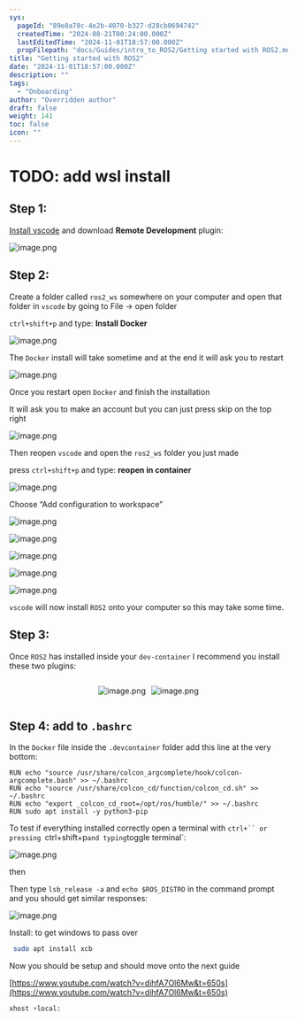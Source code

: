 ```yaml
---
sys:
  pageId: "89e0a78c-4e2b-4070-b327-d28cb0694742"
  createdTime: "2024-08-21T00:24:00.000Z"
  lastEditedTime: "2024-11-01T18:57:00.000Z"
  propFilepath: "docs/Guides/intro_to_ROS2/Getting started with ROS2.md"
title: "Getting started with ROS2"
date: "2024-11-01T18:57:00.000Z"
description: ""
tags:
  - "Onboarding"
author: "Overridden author"
draft: false
weight: 141
toc: false
icon: ""
---
```


# TODO: add wsl install

## Step 1:

[Install vscode](https://code.visualstudio.com/download) and download **Remote Development** plugin:

![image.png](https://prod-files-secure.s3.us-west-2.amazonaws.com/d518164a-d88e-44d1-a4ee-3adb3bd8bce0/efb52993-1881-4a40-b95e-6f020334f022/image.png?X-Amz-Algorithm=AWS4-HMAC-SHA256&X-Amz-Content-Sha256=UNSIGNED-PAYLOAD&X-Amz-Credential=ASIAZI2LB466RKHXK2H6%2F20250221%2Fus-west-2%2Fs3%2Faws4_request&X-Amz-Date=20250221T190207Z&X-Amz-Expires=3600&X-Amz-Security-Token=IQoJb3JpZ2luX2VjELL%2F%2F%2F%2F%2F%2F%2F%2F%2F%2FwEaCXVzLXdlc3QtMiJIMEYCIQCymzhoi41%2F6HGwwHLCpAVyWxf2pWlMFAbQvjfVJw8O6wIhAJ5S7qMZFAImSn%2FP8AmuzoHvQXCrDIKqRtR1niibsslBKogECNv%2F%2F%2F%2F%2F%2F%2F%2F%2F%2FwEQABoMNjM3NDIzMTgzODA1IgzxkUhzWlchK7Z1OkMq3AP2NCBoQdAHF4%2Fx0Lio9gYvymTr7sfh62D841M1oNZnUi4ZWcSqjF5zGZJj1%2FpwzxXjBVPg6hAwqcA8sYS3JIVzFpZG4tw1QVO5%2Bxji7MtdZJSvH7EKvL48WlxyTQslknVhYnBR7oCGIMGGuwlRVtvpZiKXMwLK8%2FbUtpnNVDTEtXAGXgQQV%2B%2BF%2FjfnLRN%2FBxfQWFpE53seUNv1a3s2cxyIU5dZKuA8diOk3YsySB%2BREfHh%2BsXERCKaJzaRHDRMRjjEn5yubjP1L%2FyZDWUaXI6iE1YNLw%2BHXf8s4o7A6J0yPFR1Vx1leRa0Bt0kzoMsUwE61CdDBDjbZXoD5hNX3V%2BF7loMTUGExl9PQovSNogEVVrSXjP1rYCcis%2FX8BmDR0m18HyfBfyvJJSdXOSMZkATlzP46NU7Ea%2BV60HPBzfB391GzwjVo1K6axE7vLOE1v1PeWovmVj%2BrO8N7DEc6bGdULqkVkaU%2F6KR03h0Y0bgJjOzQP408SCYrz6r4MFJB3QbbcccL4MwdDmJ%2FS6ggebee0AI1lGZF5P03sebG28eWQpAAXW%2Ba%2BJB%2B34Y1b%2BXOZQSVPxlUnE521JOAQEMmuyj8C6njaygh6S1RmMYsHRo3T1gDPvJ6LHO%2F9isgzCUgeO9BjqkAct%2Bksla%2FojVx5pPHyvyQX9uBHJmxYp2k8MILnIEVk5JoMpUKsVAthQQD8iGlEjtLysHYBpuGJn0d2m6mKMFLZfmh3wIbjgZXxNZ7pc5FXWQOBIXCbJV8GtGr1WZoS6FNN5xB24XmHZD%2B47ETbIloClTtNZ%2F%2BXBTJ1dvfm%2Bl3zjFsWYug%2FZ4WGDu8kSl3ovRRwn73udu66OeDWWcupSSb5oe6irQ&X-Amz-Signature=d6c484c2e63eaf1f297f5b5de342f7c7567e2e5cc6b6ad67b3c0b60ade26c166&X-Amz-SignedHeaders=host&x-id=GetObject)

## Step 2:

Create a folder called `ros2_ws` somewhere on your computer and open that folder in `vscode` by going to File → open folder 

`ctrl+shift+p` and type: **Install Docker**

![image.png](https://prod-files-secure.s3.us-west-2.amazonaws.com/d518164a-d88e-44d1-a4ee-3adb3bd8bce0/2269dc0e-1cd5-47ff-bceb-c04ad9b2eab0/image.png?X-Amz-Algorithm=AWS4-HMAC-SHA256&X-Amz-Content-Sha256=UNSIGNED-PAYLOAD&X-Amz-Credential=ASIAZI2LB466RKHXK2H6%2F20250221%2Fus-west-2%2Fs3%2Faws4_request&X-Amz-Date=20250221T190207Z&X-Amz-Expires=3600&X-Amz-Security-Token=IQoJb3JpZ2luX2VjELL%2F%2F%2F%2F%2F%2F%2F%2F%2F%2FwEaCXVzLXdlc3QtMiJIMEYCIQCymzhoi41%2F6HGwwHLCpAVyWxf2pWlMFAbQvjfVJw8O6wIhAJ5S7qMZFAImSn%2FP8AmuzoHvQXCrDIKqRtR1niibsslBKogECNv%2F%2F%2F%2F%2F%2F%2F%2F%2F%2FwEQABoMNjM3NDIzMTgzODA1IgzxkUhzWlchK7Z1OkMq3AP2NCBoQdAHF4%2Fx0Lio9gYvymTr7sfh62D841M1oNZnUi4ZWcSqjF5zGZJj1%2FpwzxXjBVPg6hAwqcA8sYS3JIVzFpZG4tw1QVO5%2Bxji7MtdZJSvH7EKvL48WlxyTQslknVhYnBR7oCGIMGGuwlRVtvpZiKXMwLK8%2FbUtpnNVDTEtXAGXgQQV%2B%2BF%2FjfnLRN%2FBxfQWFpE53seUNv1a3s2cxyIU5dZKuA8diOk3YsySB%2BREfHh%2BsXERCKaJzaRHDRMRjjEn5yubjP1L%2FyZDWUaXI6iE1YNLw%2BHXf8s4o7A6J0yPFR1Vx1leRa0Bt0kzoMsUwE61CdDBDjbZXoD5hNX3V%2BF7loMTUGExl9PQovSNogEVVrSXjP1rYCcis%2FX8BmDR0m18HyfBfyvJJSdXOSMZkATlzP46NU7Ea%2BV60HPBzfB391GzwjVo1K6axE7vLOE1v1PeWovmVj%2BrO8N7DEc6bGdULqkVkaU%2F6KR03h0Y0bgJjOzQP408SCYrz6r4MFJB3QbbcccL4MwdDmJ%2FS6ggebee0AI1lGZF5P03sebG28eWQpAAXW%2Ba%2BJB%2B34Y1b%2BXOZQSVPxlUnE521JOAQEMmuyj8C6njaygh6S1RmMYsHRo3T1gDPvJ6LHO%2F9isgzCUgeO9BjqkAct%2Bksla%2FojVx5pPHyvyQX9uBHJmxYp2k8MILnIEVk5JoMpUKsVAthQQD8iGlEjtLysHYBpuGJn0d2m6mKMFLZfmh3wIbjgZXxNZ7pc5FXWQOBIXCbJV8GtGr1WZoS6FNN5xB24XmHZD%2B47ETbIloClTtNZ%2F%2BXBTJ1dvfm%2Bl3zjFsWYug%2FZ4WGDu8kSl3ovRRwn73udu66OeDWWcupSSb5oe6irQ&X-Amz-Signature=098ba1f25ae9686fb53138b6e7d4c2b7061985aca0dcae7a83cd70a81f1adb1a&X-Amz-SignedHeaders=host&x-id=GetObject)

The `Docker` install will take sometime and at the end it will ask you to restart

![image.png](https://prod-files-secure.s3.us-west-2.amazonaws.com/d518164a-d88e-44d1-a4ee-3adb3bd8bce0/ed233f78-be33-4b1f-b89c-9c346c0e961e/image.png?X-Amz-Algorithm=AWS4-HMAC-SHA256&X-Amz-Content-Sha256=UNSIGNED-PAYLOAD&X-Amz-Credential=ASIAZI2LB466RKHXK2H6%2F20250221%2Fus-west-2%2Fs3%2Faws4_request&X-Amz-Date=20250221T190207Z&X-Amz-Expires=3600&X-Amz-Security-Token=IQoJb3JpZ2luX2VjELL%2F%2F%2F%2F%2F%2F%2F%2F%2F%2FwEaCXVzLXdlc3QtMiJIMEYCIQCymzhoi41%2F6HGwwHLCpAVyWxf2pWlMFAbQvjfVJw8O6wIhAJ5S7qMZFAImSn%2FP8AmuzoHvQXCrDIKqRtR1niibsslBKogECNv%2F%2F%2F%2F%2F%2F%2F%2F%2F%2FwEQABoMNjM3NDIzMTgzODA1IgzxkUhzWlchK7Z1OkMq3AP2NCBoQdAHF4%2Fx0Lio9gYvymTr7sfh62D841M1oNZnUi4ZWcSqjF5zGZJj1%2FpwzxXjBVPg6hAwqcA8sYS3JIVzFpZG4tw1QVO5%2Bxji7MtdZJSvH7EKvL48WlxyTQslknVhYnBR7oCGIMGGuwlRVtvpZiKXMwLK8%2FbUtpnNVDTEtXAGXgQQV%2B%2BF%2FjfnLRN%2FBxfQWFpE53seUNv1a3s2cxyIU5dZKuA8diOk3YsySB%2BREfHh%2BsXERCKaJzaRHDRMRjjEn5yubjP1L%2FyZDWUaXI6iE1YNLw%2BHXf8s4o7A6J0yPFR1Vx1leRa0Bt0kzoMsUwE61CdDBDjbZXoD5hNX3V%2BF7loMTUGExl9PQovSNogEVVrSXjP1rYCcis%2FX8BmDR0m18HyfBfyvJJSdXOSMZkATlzP46NU7Ea%2BV60HPBzfB391GzwjVo1K6axE7vLOE1v1PeWovmVj%2BrO8N7DEc6bGdULqkVkaU%2F6KR03h0Y0bgJjOzQP408SCYrz6r4MFJB3QbbcccL4MwdDmJ%2FS6ggebee0AI1lGZF5P03sebG28eWQpAAXW%2Ba%2BJB%2B34Y1b%2BXOZQSVPxlUnE521JOAQEMmuyj8C6njaygh6S1RmMYsHRo3T1gDPvJ6LHO%2F9isgzCUgeO9BjqkAct%2Bksla%2FojVx5pPHyvyQX9uBHJmxYp2k8MILnIEVk5JoMpUKsVAthQQD8iGlEjtLysHYBpuGJn0d2m6mKMFLZfmh3wIbjgZXxNZ7pc5FXWQOBIXCbJV8GtGr1WZoS6FNN5xB24XmHZD%2B47ETbIloClTtNZ%2F%2BXBTJ1dvfm%2Bl3zjFsWYug%2FZ4WGDu8kSl3ovRRwn73udu66OeDWWcupSSb5oe6irQ&X-Amz-Signature=fe541cf7fa8c807f40a4ff5476168e04208d0415eb3015c5ff094c5bd6cac356&X-Amz-SignedHeaders=host&x-id=GetObject)

Once you restart open `Docker` and finish the installation

It will ask you to make an account but you can just press skip on the top right

![image.png](https://prod-files-secure.s3.us-west-2.amazonaws.com/d518164a-d88e-44d1-a4ee-3adb3bd8bce0/21010ad9-1659-4fd9-9f59-9932a09b2a3d/image.png?X-Amz-Algorithm=AWS4-HMAC-SHA256&X-Amz-Content-Sha256=UNSIGNED-PAYLOAD&X-Amz-Credential=ASIAZI2LB466RKHXK2H6%2F20250221%2Fus-west-2%2Fs3%2Faws4_request&X-Amz-Date=20250221T190207Z&X-Amz-Expires=3600&X-Amz-Security-Token=IQoJb3JpZ2luX2VjELL%2F%2F%2F%2F%2F%2F%2F%2F%2F%2FwEaCXVzLXdlc3QtMiJIMEYCIQCymzhoi41%2F6HGwwHLCpAVyWxf2pWlMFAbQvjfVJw8O6wIhAJ5S7qMZFAImSn%2FP8AmuzoHvQXCrDIKqRtR1niibsslBKogECNv%2F%2F%2F%2F%2F%2F%2F%2F%2F%2FwEQABoMNjM3NDIzMTgzODA1IgzxkUhzWlchK7Z1OkMq3AP2NCBoQdAHF4%2Fx0Lio9gYvymTr7sfh62D841M1oNZnUi4ZWcSqjF5zGZJj1%2FpwzxXjBVPg6hAwqcA8sYS3JIVzFpZG4tw1QVO5%2Bxji7MtdZJSvH7EKvL48WlxyTQslknVhYnBR7oCGIMGGuwlRVtvpZiKXMwLK8%2FbUtpnNVDTEtXAGXgQQV%2B%2BF%2FjfnLRN%2FBxfQWFpE53seUNv1a3s2cxyIU5dZKuA8diOk3YsySB%2BREfHh%2BsXERCKaJzaRHDRMRjjEn5yubjP1L%2FyZDWUaXI6iE1YNLw%2BHXf8s4o7A6J0yPFR1Vx1leRa0Bt0kzoMsUwE61CdDBDjbZXoD5hNX3V%2BF7loMTUGExl9PQovSNogEVVrSXjP1rYCcis%2FX8BmDR0m18HyfBfyvJJSdXOSMZkATlzP46NU7Ea%2BV60HPBzfB391GzwjVo1K6axE7vLOE1v1PeWovmVj%2BrO8N7DEc6bGdULqkVkaU%2F6KR03h0Y0bgJjOzQP408SCYrz6r4MFJB3QbbcccL4MwdDmJ%2FS6ggebee0AI1lGZF5P03sebG28eWQpAAXW%2Ba%2BJB%2B34Y1b%2BXOZQSVPxlUnE521JOAQEMmuyj8C6njaygh6S1RmMYsHRo3T1gDPvJ6LHO%2F9isgzCUgeO9BjqkAct%2Bksla%2FojVx5pPHyvyQX9uBHJmxYp2k8MILnIEVk5JoMpUKsVAthQQD8iGlEjtLysHYBpuGJn0d2m6mKMFLZfmh3wIbjgZXxNZ7pc5FXWQOBIXCbJV8GtGr1WZoS6FNN5xB24XmHZD%2B47ETbIloClTtNZ%2F%2BXBTJ1dvfm%2Bl3zjFsWYug%2FZ4WGDu8kSl3ovRRwn73udu66OeDWWcupSSb5oe6irQ&X-Amz-Signature=d24ae6d11fb4210b173f9d13ad5dc63484ff125ce0661b0ed053266f540e73e9&X-Amz-SignedHeaders=host&x-id=GetObject)

Then reopen `vscode` and open the `ros2_ws` folder you just made

press `ctrl+shift+p` and type: **reopen in container**

![image.png](https://prod-files-secure.s3.us-west-2.amazonaws.com/d518164a-d88e-44d1-a4ee-3adb3bd8bce0/4e93b8c2-41ad-488c-8095-c74205196118/image.png?X-Amz-Algorithm=AWS4-HMAC-SHA256&X-Amz-Content-Sha256=UNSIGNED-PAYLOAD&X-Amz-Credential=ASIAZI2LB466RKHXK2H6%2F20250221%2Fus-west-2%2Fs3%2Faws4_request&X-Amz-Date=20250221T190207Z&X-Amz-Expires=3600&X-Amz-Security-Token=IQoJb3JpZ2luX2VjELL%2F%2F%2F%2F%2F%2F%2F%2F%2F%2FwEaCXVzLXdlc3QtMiJIMEYCIQCymzhoi41%2F6HGwwHLCpAVyWxf2pWlMFAbQvjfVJw8O6wIhAJ5S7qMZFAImSn%2FP8AmuzoHvQXCrDIKqRtR1niibsslBKogECNv%2F%2F%2F%2F%2F%2F%2F%2F%2F%2FwEQABoMNjM3NDIzMTgzODA1IgzxkUhzWlchK7Z1OkMq3AP2NCBoQdAHF4%2Fx0Lio9gYvymTr7sfh62D841M1oNZnUi4ZWcSqjF5zGZJj1%2FpwzxXjBVPg6hAwqcA8sYS3JIVzFpZG4tw1QVO5%2Bxji7MtdZJSvH7EKvL48WlxyTQslknVhYnBR7oCGIMGGuwlRVtvpZiKXMwLK8%2FbUtpnNVDTEtXAGXgQQV%2B%2BF%2FjfnLRN%2FBxfQWFpE53seUNv1a3s2cxyIU5dZKuA8diOk3YsySB%2BREfHh%2BsXERCKaJzaRHDRMRjjEn5yubjP1L%2FyZDWUaXI6iE1YNLw%2BHXf8s4o7A6J0yPFR1Vx1leRa0Bt0kzoMsUwE61CdDBDjbZXoD5hNX3V%2BF7loMTUGExl9PQovSNogEVVrSXjP1rYCcis%2FX8BmDR0m18HyfBfyvJJSdXOSMZkATlzP46NU7Ea%2BV60HPBzfB391GzwjVo1K6axE7vLOE1v1PeWovmVj%2BrO8N7DEc6bGdULqkVkaU%2F6KR03h0Y0bgJjOzQP408SCYrz6r4MFJB3QbbcccL4MwdDmJ%2FS6ggebee0AI1lGZF5P03sebG28eWQpAAXW%2Ba%2BJB%2B34Y1b%2BXOZQSVPxlUnE521JOAQEMmuyj8C6njaygh6S1RmMYsHRo3T1gDPvJ6LHO%2F9isgzCUgeO9BjqkAct%2Bksla%2FojVx5pPHyvyQX9uBHJmxYp2k8MILnIEVk5JoMpUKsVAthQQD8iGlEjtLysHYBpuGJn0d2m6mKMFLZfmh3wIbjgZXxNZ7pc5FXWQOBIXCbJV8GtGr1WZoS6FNN5xB24XmHZD%2B47ETbIloClTtNZ%2F%2BXBTJ1dvfm%2Bl3zjFsWYug%2FZ4WGDu8kSl3ovRRwn73udu66OeDWWcupSSb5oe6irQ&X-Amz-Signature=c8adf3cffcba55bd944b6835372c1ffd57d8b0a0f6e265109779aefeef32542f&X-Amz-SignedHeaders=host&x-id=GetObject)

Choose “Add configuration to workspace”

![image.png](https://prod-files-secure.s3.us-west-2.amazonaws.com/d518164a-d88e-44d1-a4ee-3adb3bd8bce0/9560b282-5060-4989-ba37-97e7b2c22476/image.png?X-Amz-Algorithm=AWS4-HMAC-SHA256&X-Amz-Content-Sha256=UNSIGNED-PAYLOAD&X-Amz-Credential=ASIAZI2LB466RKHXK2H6%2F20250221%2Fus-west-2%2Fs3%2Faws4_request&X-Amz-Date=20250221T190207Z&X-Amz-Expires=3600&X-Amz-Security-Token=IQoJb3JpZ2luX2VjELL%2F%2F%2F%2F%2F%2F%2F%2F%2F%2FwEaCXVzLXdlc3QtMiJIMEYCIQCymzhoi41%2F6HGwwHLCpAVyWxf2pWlMFAbQvjfVJw8O6wIhAJ5S7qMZFAImSn%2FP8AmuzoHvQXCrDIKqRtR1niibsslBKogECNv%2F%2F%2F%2F%2F%2F%2F%2F%2F%2FwEQABoMNjM3NDIzMTgzODA1IgzxkUhzWlchK7Z1OkMq3AP2NCBoQdAHF4%2Fx0Lio9gYvymTr7sfh62D841M1oNZnUi4ZWcSqjF5zGZJj1%2FpwzxXjBVPg6hAwqcA8sYS3JIVzFpZG4tw1QVO5%2Bxji7MtdZJSvH7EKvL48WlxyTQslknVhYnBR7oCGIMGGuwlRVtvpZiKXMwLK8%2FbUtpnNVDTEtXAGXgQQV%2B%2BF%2FjfnLRN%2FBxfQWFpE53seUNv1a3s2cxyIU5dZKuA8diOk3YsySB%2BREfHh%2BsXERCKaJzaRHDRMRjjEn5yubjP1L%2FyZDWUaXI6iE1YNLw%2BHXf8s4o7A6J0yPFR1Vx1leRa0Bt0kzoMsUwE61CdDBDjbZXoD5hNX3V%2BF7loMTUGExl9PQovSNogEVVrSXjP1rYCcis%2FX8BmDR0m18HyfBfyvJJSdXOSMZkATlzP46NU7Ea%2BV60HPBzfB391GzwjVo1K6axE7vLOE1v1PeWovmVj%2BrO8N7DEc6bGdULqkVkaU%2F6KR03h0Y0bgJjOzQP408SCYrz6r4MFJB3QbbcccL4MwdDmJ%2FS6ggebee0AI1lGZF5P03sebG28eWQpAAXW%2Ba%2BJB%2B34Y1b%2BXOZQSVPxlUnE521JOAQEMmuyj8C6njaygh6S1RmMYsHRo3T1gDPvJ6LHO%2F9isgzCUgeO9BjqkAct%2Bksla%2FojVx5pPHyvyQX9uBHJmxYp2k8MILnIEVk5JoMpUKsVAthQQD8iGlEjtLysHYBpuGJn0d2m6mKMFLZfmh3wIbjgZXxNZ7pc5FXWQOBIXCbJV8GtGr1WZoS6FNN5xB24XmHZD%2B47ETbIloClTtNZ%2F%2BXBTJ1dvfm%2Bl3zjFsWYug%2FZ4WGDu8kSl3ovRRwn73udu66OeDWWcupSSb5oe6irQ&X-Amz-Signature=3f5f25d2669d1d0fbe4457bab20ff36d51ec589b57333c090ecdca2004ade530&X-Amz-SignedHeaders=host&x-id=GetObject)

![image.png](https://prod-files-secure.s3.us-west-2.amazonaws.com/d518164a-d88e-44d1-a4ee-3adb3bd8bce0/2ee63f81-886b-48e8-a553-dc6e5eac99e4/image.png?X-Amz-Algorithm=AWS4-HMAC-SHA256&X-Amz-Content-Sha256=UNSIGNED-PAYLOAD&X-Amz-Credential=ASIAZI2LB466RKHXK2H6%2F20250221%2Fus-west-2%2Fs3%2Faws4_request&X-Amz-Date=20250221T190207Z&X-Amz-Expires=3600&X-Amz-Security-Token=IQoJb3JpZ2luX2VjELL%2F%2F%2F%2F%2F%2F%2F%2F%2F%2FwEaCXVzLXdlc3QtMiJIMEYCIQCymzhoi41%2F6HGwwHLCpAVyWxf2pWlMFAbQvjfVJw8O6wIhAJ5S7qMZFAImSn%2FP8AmuzoHvQXCrDIKqRtR1niibsslBKogECNv%2F%2F%2F%2F%2F%2F%2F%2F%2F%2FwEQABoMNjM3NDIzMTgzODA1IgzxkUhzWlchK7Z1OkMq3AP2NCBoQdAHF4%2Fx0Lio9gYvymTr7sfh62D841M1oNZnUi4ZWcSqjF5zGZJj1%2FpwzxXjBVPg6hAwqcA8sYS3JIVzFpZG4tw1QVO5%2Bxji7MtdZJSvH7EKvL48WlxyTQslknVhYnBR7oCGIMGGuwlRVtvpZiKXMwLK8%2FbUtpnNVDTEtXAGXgQQV%2B%2BF%2FjfnLRN%2FBxfQWFpE53seUNv1a3s2cxyIU5dZKuA8diOk3YsySB%2BREfHh%2BsXERCKaJzaRHDRMRjjEn5yubjP1L%2FyZDWUaXI6iE1YNLw%2BHXf8s4o7A6J0yPFR1Vx1leRa0Bt0kzoMsUwE61CdDBDjbZXoD5hNX3V%2BF7loMTUGExl9PQovSNogEVVrSXjP1rYCcis%2FX8BmDR0m18HyfBfyvJJSdXOSMZkATlzP46NU7Ea%2BV60HPBzfB391GzwjVo1K6axE7vLOE1v1PeWovmVj%2BrO8N7DEc6bGdULqkVkaU%2F6KR03h0Y0bgJjOzQP408SCYrz6r4MFJB3QbbcccL4MwdDmJ%2FS6ggebee0AI1lGZF5P03sebG28eWQpAAXW%2Ba%2BJB%2B34Y1b%2BXOZQSVPxlUnE521JOAQEMmuyj8C6njaygh6S1RmMYsHRo3T1gDPvJ6LHO%2F9isgzCUgeO9BjqkAct%2Bksla%2FojVx5pPHyvyQX9uBHJmxYp2k8MILnIEVk5JoMpUKsVAthQQD8iGlEjtLysHYBpuGJn0d2m6mKMFLZfmh3wIbjgZXxNZ7pc5FXWQOBIXCbJV8GtGr1WZoS6FNN5xB24XmHZD%2B47ETbIloClTtNZ%2F%2BXBTJ1dvfm%2Bl3zjFsWYug%2FZ4WGDu8kSl3ovRRwn73udu66OeDWWcupSSb5oe6irQ&X-Amz-Signature=be6d685aed4ce3e7c36f01efd29257712e5397e2b0c78b3886238fc9b5248e5d&X-Amz-SignedHeaders=host&x-id=GetObject)

![image.png](https://prod-files-secure.s3.us-west-2.amazonaws.com/d518164a-d88e-44d1-a4ee-3adb3bd8bce0/ae1580b2-b048-407e-aed9-b584224a7a04/image.png?X-Amz-Algorithm=AWS4-HMAC-SHA256&X-Amz-Content-Sha256=UNSIGNED-PAYLOAD&X-Amz-Credential=ASIAZI2LB466RKHXK2H6%2F20250221%2Fus-west-2%2Fs3%2Faws4_request&X-Amz-Date=20250221T190207Z&X-Amz-Expires=3600&X-Amz-Security-Token=IQoJb3JpZ2luX2VjELL%2F%2F%2F%2F%2F%2F%2F%2F%2F%2FwEaCXVzLXdlc3QtMiJIMEYCIQCymzhoi41%2F6HGwwHLCpAVyWxf2pWlMFAbQvjfVJw8O6wIhAJ5S7qMZFAImSn%2FP8AmuzoHvQXCrDIKqRtR1niibsslBKogECNv%2F%2F%2F%2F%2F%2F%2F%2F%2F%2FwEQABoMNjM3NDIzMTgzODA1IgzxkUhzWlchK7Z1OkMq3AP2NCBoQdAHF4%2Fx0Lio9gYvymTr7sfh62D841M1oNZnUi4ZWcSqjF5zGZJj1%2FpwzxXjBVPg6hAwqcA8sYS3JIVzFpZG4tw1QVO5%2Bxji7MtdZJSvH7EKvL48WlxyTQslknVhYnBR7oCGIMGGuwlRVtvpZiKXMwLK8%2FbUtpnNVDTEtXAGXgQQV%2B%2BF%2FjfnLRN%2FBxfQWFpE53seUNv1a3s2cxyIU5dZKuA8diOk3YsySB%2BREfHh%2BsXERCKaJzaRHDRMRjjEn5yubjP1L%2FyZDWUaXI6iE1YNLw%2BHXf8s4o7A6J0yPFR1Vx1leRa0Bt0kzoMsUwE61CdDBDjbZXoD5hNX3V%2BF7loMTUGExl9PQovSNogEVVrSXjP1rYCcis%2FX8BmDR0m18HyfBfyvJJSdXOSMZkATlzP46NU7Ea%2BV60HPBzfB391GzwjVo1K6axE7vLOE1v1PeWovmVj%2BrO8N7DEc6bGdULqkVkaU%2F6KR03h0Y0bgJjOzQP408SCYrz6r4MFJB3QbbcccL4MwdDmJ%2FS6ggebee0AI1lGZF5P03sebG28eWQpAAXW%2Ba%2BJB%2B34Y1b%2BXOZQSVPxlUnE521JOAQEMmuyj8C6njaygh6S1RmMYsHRo3T1gDPvJ6LHO%2F9isgzCUgeO9BjqkAct%2Bksla%2FojVx5pPHyvyQX9uBHJmxYp2k8MILnIEVk5JoMpUKsVAthQQD8iGlEjtLysHYBpuGJn0d2m6mKMFLZfmh3wIbjgZXxNZ7pc5FXWQOBIXCbJV8GtGr1WZoS6FNN5xB24XmHZD%2B47ETbIloClTtNZ%2F%2BXBTJ1dvfm%2Bl3zjFsWYug%2FZ4WGDu8kSl3ovRRwn73udu66OeDWWcupSSb5oe6irQ&X-Amz-Signature=cb362540469ba19659a0c02b83c05dc82d537c24bca3667243241577c7433c44&X-Amz-SignedHeaders=host&x-id=GetObject)

![image.png](https://prod-files-secure.s3.us-west-2.amazonaws.com/d518164a-d88e-44d1-a4ee-3adb3bd8bce0/53255b28-f75e-430f-b9e3-c0ac8577e42b/image.png?X-Amz-Algorithm=AWS4-HMAC-SHA256&X-Amz-Content-Sha256=UNSIGNED-PAYLOAD&X-Amz-Credential=ASIAZI2LB466RKHXK2H6%2F20250221%2Fus-west-2%2Fs3%2Faws4_request&X-Amz-Date=20250221T190207Z&X-Amz-Expires=3600&X-Amz-Security-Token=IQoJb3JpZ2luX2VjELL%2F%2F%2F%2F%2F%2F%2F%2F%2F%2FwEaCXVzLXdlc3QtMiJIMEYCIQCymzhoi41%2F6HGwwHLCpAVyWxf2pWlMFAbQvjfVJw8O6wIhAJ5S7qMZFAImSn%2FP8AmuzoHvQXCrDIKqRtR1niibsslBKogECNv%2F%2F%2F%2F%2F%2F%2F%2F%2F%2FwEQABoMNjM3NDIzMTgzODA1IgzxkUhzWlchK7Z1OkMq3AP2NCBoQdAHF4%2Fx0Lio9gYvymTr7sfh62D841M1oNZnUi4ZWcSqjF5zGZJj1%2FpwzxXjBVPg6hAwqcA8sYS3JIVzFpZG4tw1QVO5%2Bxji7MtdZJSvH7EKvL48WlxyTQslknVhYnBR7oCGIMGGuwlRVtvpZiKXMwLK8%2FbUtpnNVDTEtXAGXgQQV%2B%2BF%2FjfnLRN%2FBxfQWFpE53seUNv1a3s2cxyIU5dZKuA8diOk3YsySB%2BREfHh%2BsXERCKaJzaRHDRMRjjEn5yubjP1L%2FyZDWUaXI6iE1YNLw%2BHXf8s4o7A6J0yPFR1Vx1leRa0Bt0kzoMsUwE61CdDBDjbZXoD5hNX3V%2BF7loMTUGExl9PQovSNogEVVrSXjP1rYCcis%2FX8BmDR0m18HyfBfyvJJSdXOSMZkATlzP46NU7Ea%2BV60HPBzfB391GzwjVo1K6axE7vLOE1v1PeWovmVj%2BrO8N7DEc6bGdULqkVkaU%2F6KR03h0Y0bgJjOzQP408SCYrz6r4MFJB3QbbcccL4MwdDmJ%2FS6ggebee0AI1lGZF5P03sebG28eWQpAAXW%2Ba%2BJB%2B34Y1b%2BXOZQSVPxlUnE521JOAQEMmuyj8C6njaygh6S1RmMYsHRo3T1gDPvJ6LHO%2F9isgzCUgeO9BjqkAct%2Bksla%2FojVx5pPHyvyQX9uBHJmxYp2k8MILnIEVk5JoMpUKsVAthQQD8iGlEjtLysHYBpuGJn0d2m6mKMFLZfmh3wIbjgZXxNZ7pc5FXWQOBIXCbJV8GtGr1WZoS6FNN5xB24XmHZD%2B47ETbIloClTtNZ%2F%2BXBTJ1dvfm%2Bl3zjFsWYug%2FZ4WGDu8kSl3ovRRwn73udu66OeDWWcupSSb5oe6irQ&X-Amz-Signature=ae92640009785f101e688492a6224e00042b1641e89243302c760e4e105fd6d3&X-Amz-SignedHeaders=host&x-id=GetObject)

![image.png](https://prod-files-secure.s3.us-west-2.amazonaws.com/d518164a-d88e-44d1-a4ee-3adb3bd8bce0/7c562767-5af9-4ffb-97d1-327bcdf4ee00/image.png?X-Amz-Algorithm=AWS4-HMAC-SHA256&X-Amz-Content-Sha256=UNSIGNED-PAYLOAD&X-Amz-Credential=ASIAZI2LB466RKHXK2H6%2F20250221%2Fus-west-2%2Fs3%2Faws4_request&X-Amz-Date=20250221T190207Z&X-Amz-Expires=3600&X-Amz-Security-Token=IQoJb3JpZ2luX2VjELL%2F%2F%2F%2F%2F%2F%2F%2F%2F%2FwEaCXVzLXdlc3QtMiJIMEYCIQCymzhoi41%2F6HGwwHLCpAVyWxf2pWlMFAbQvjfVJw8O6wIhAJ5S7qMZFAImSn%2FP8AmuzoHvQXCrDIKqRtR1niibsslBKogECNv%2F%2F%2F%2F%2F%2F%2F%2F%2F%2FwEQABoMNjM3NDIzMTgzODA1IgzxkUhzWlchK7Z1OkMq3AP2NCBoQdAHF4%2Fx0Lio9gYvymTr7sfh62D841M1oNZnUi4ZWcSqjF5zGZJj1%2FpwzxXjBVPg6hAwqcA8sYS3JIVzFpZG4tw1QVO5%2Bxji7MtdZJSvH7EKvL48WlxyTQslknVhYnBR7oCGIMGGuwlRVtvpZiKXMwLK8%2FbUtpnNVDTEtXAGXgQQV%2B%2BF%2FjfnLRN%2FBxfQWFpE53seUNv1a3s2cxyIU5dZKuA8diOk3YsySB%2BREfHh%2BsXERCKaJzaRHDRMRjjEn5yubjP1L%2FyZDWUaXI6iE1YNLw%2BHXf8s4o7A6J0yPFR1Vx1leRa0Bt0kzoMsUwE61CdDBDjbZXoD5hNX3V%2BF7loMTUGExl9PQovSNogEVVrSXjP1rYCcis%2FX8BmDR0m18HyfBfyvJJSdXOSMZkATlzP46NU7Ea%2BV60HPBzfB391GzwjVo1K6axE7vLOE1v1PeWovmVj%2BrO8N7DEc6bGdULqkVkaU%2F6KR03h0Y0bgJjOzQP408SCYrz6r4MFJB3QbbcccL4MwdDmJ%2FS6ggebee0AI1lGZF5P03sebG28eWQpAAXW%2Ba%2BJB%2B34Y1b%2BXOZQSVPxlUnE521JOAQEMmuyj8C6njaygh6S1RmMYsHRo3T1gDPvJ6LHO%2F9isgzCUgeO9BjqkAct%2Bksla%2FojVx5pPHyvyQX9uBHJmxYp2k8MILnIEVk5JoMpUKsVAthQQD8iGlEjtLysHYBpuGJn0d2m6mKMFLZfmh3wIbjgZXxNZ7pc5FXWQOBIXCbJV8GtGr1WZoS6FNN5xB24XmHZD%2B47ETbIloClTtNZ%2F%2BXBTJ1dvfm%2Bl3zjFsWYug%2FZ4WGDu8kSl3ovRRwn73udu66OeDWWcupSSb5oe6irQ&X-Amz-Signature=057000e05e75553f5229d082b23a4f265e9005321336aaa6f1e39031469f2d40&X-Amz-SignedHeaders=host&x-id=GetObject)

`vscode` will now install `ROS2` onto your computer so this may take some time.

## Step 3:

Once `ROS2` has installed inside your `dev-container` I recommend you install these two plugins:

<div style="display: flex;flex-direction: row; column-gap:10px; max-width: 630px;justify-content: center;">
<div>

![image.png](https://prod-files-secure.s3.us-west-2.amazonaws.com/d518164a-d88e-44d1-a4ee-3adb3bd8bce0/3fc3d550-5a54-4ba1-ba6b-faa01cdb7369/image.png?X-Amz-Algorithm=AWS4-HMAC-SHA256&X-Amz-Content-Sha256=UNSIGNED-PAYLOAD&X-Amz-Credential=ASIAZI2LB466UUY7IFH5%2F20250221%2Fus-west-2%2Fs3%2Faws4_request&X-Amz-Date=20250221T190210Z&X-Amz-Expires=3600&X-Amz-Security-Token=IQoJb3JpZ2luX2VjELL%2F%2F%2F%2F%2F%2F%2F%2F%2F%2FwEaCXVzLXdlc3QtMiJGMEQCIAirZHfqpyOURh99Ah9ktzAzNFYJy1OP3G1iqeB9kHNMAiBVa3ndjfNXEU6cDCFzkiVndzWdxckZN2sFwdqjJDvCtiqIBAjb%2F%2F%2F%2F%2F%2F%2F%2F%2F%2F8BEAAaDDYzNzQyMzE4MzgwNSIM%2FN%2Fm9rLhUN2%2BHrpVKtwDP3SYHImeCn82%2FvDGQTOA9TkcPgrIXbDJsHMeCBTFURorOxNikm9TXEYooMKzNf2SfihXzz842IABI2CMlEXR4ZYWcbqeavNo9Z6fJIhyvtIi609bEAyqAAGRq7Xpry2NKC7JnAU0dsX%2Bw%2F0KA26ov2pkeCjxoY9epR7GRp%2B%2FsCez8Q%2FYcEQ%2FoRELOsTn5PCtDZGQXVNxSdc%2BysI9b1%2FpanfxMFZCE%2BlgMc8fTtAxyonp85%2BoCdaNZtCzwf2S5HHdAucHqK7T23j7HdCz0AizHAqXCZohB%2BbWG15632ZpUxx%2BI%2FT4LjBbEu2GODViiiP10XAxJKZeg%2B8cUqqEMgrm6fzOUsNTYLsQFlT3XhKm1be67XM2erksG9oQqGgL5QYzaSPobAxB%2BXID9ZAh5ieNTgnADwnlcFXIrEHhI9SELs12TJsEFtEqVf1g2dTWoKMnJ1Ty360L6tvbvh5i1%2F8rEYAXVGToeatcypcqF8gMZnzB27Ylr%2F9IgnGCnUAm7r%2B9VUQ6fyEaBNVeKrLtvG2DS%2BBRNnwd3sFA5JY5B39pktIpRTAl4f0vRLT2Yzak3BUSgZYfZ4t1y6hMeD%2BmTv1lJR6foySWU9Jk5J1cAdqGTv7ah4rtSjKf4IVzbxkwmYHjvQY6pgG9PVmqQh0FcpEtRA4NpBBOD4f5g6BKmpHkzDcUXsq8MfPd9Y7aFBAtZ9%2BUk98Mu%2F9%2FrUaiMcOd3ruTbV6bIvuBd5sBM%2FtCu0wYI7Nf8S3xjy%2Fvzb3DZJIH%2BVpaf46PfEyRHpDet7dh7TDp1n5JKI%2FY6zbWHKvzBK%2B1Pc3P3vW%2FGIbt9MhnYakS%2FTpHfNZXHzP%2BZeli1jx7LnBhCfPZJsIBojR5beoD&X-Amz-Signature=09eedcc8ce639bed9b508a1547f3a416d2216c34c991ac4d3e9e87228345bb8c&X-Amz-SignedHeaders=host&x-id=GetObject)

</div>
<div>

![image.png](https://prod-files-secure.s3.us-west-2.amazonaws.com/d518164a-d88e-44d1-a4ee-3adb3bd8bce0/d994cc66-13c2-4093-a5a3-f84cf4601a82/image.png?X-Amz-Algorithm=AWS4-HMAC-SHA256&X-Amz-Content-Sha256=UNSIGNED-PAYLOAD&X-Amz-Credential=ASIAZI2LB4662JVDSCTR%2F20250221%2Fus-west-2%2Fs3%2Faws4_request&X-Amz-Date=20250221T190211Z&X-Amz-Expires=3600&X-Amz-Security-Token=IQoJb3JpZ2luX2VjELL%2F%2F%2F%2F%2F%2F%2F%2F%2F%2FwEaCXVzLXdlc3QtMiJIMEYCIQDzNNfJd7aUf4x8ehzwquVTQHfUxr9YAQxt0Q540U2z2gIhAIO5OZmq3OmShQmP6C7lO3817YfwLARzw6uj1KRqJAhqKogECNv%2F%2F%2F%2F%2F%2F%2F%2F%2F%2FwEQABoMNjM3NDIzMTgzODA1Igx05pHaMOu9AdzX1hoq3AM378NbVuDBcSthM4CH%2B%2F26qxOLXc3hIk6zMgNgNK37I38VPxZtCNmPZzGOueOadS66tH3BPfwDUpX10ECqtYex9KS1EV1jpDQ4DEm2dhT304pZGMZ7SVZoDtV9mh7p%2FI733xZ8wJCWh%2BpwRmcZCjN9bcyXN3B7oVOnan68OwUoZXa8NeL88nQqEW24zWZWBlHBe5QsOFyxF3aEPGLWcSs7dtZWr8iqTBB%2Fnf61pUo57ZWhZyJ%2Bz%2BpLtyC7BeY5fK%2BsytltxC1065ipO%2F5cAHirDnLpoldMssXtIiBn8HNDAqbeuiU8p6OR%2FD%2FuAFFt5F%2FPHFxx3eqZgXLavLiLXcwWZxCKuCKVyxkAIQMMvqiyeJJ7Sz9%2FDQr3kg6IIvNKdnqKX6yKfjrUTiXEz8iKsZ7Am%2Fkx9%2BA9jYwhKNEJYe03%2BpzoeGrktRr2shj%2FltssEK7wUY1CAIhyuIRYi4VeRUZ43b%2FlNZR3qTfOFDWBFnrcb7DZX1a4dSH2gDgIhbUmoizo39UvIXpbu1WsBocEDRHwysRgbWFg44cNjyptB%2BQeEuEhvzw1dTvOz9iNbyqe8z9PCYHPCxJdEakxEuxhiS2DrgZFSm3MPduio83eH6hdE8dIToRGVsMm4YuPbjDZgOO9BjqkAdC%2FLZlQcYB8Kn6dyTZz6Oo7j7CNA5Dbt8QSLMhq8wb%2FDhV%2BhpK%2BgtMoo5WX7p3Ek1J7lrl4pRJaw1ZBd%2BJ4IKzJSyd0Uyx1QJIqCKK5zK%2BfUALEPQW1z4m1KY9RBrrNfgKYaf2FGERi%2FVZMNQnDc95X91gAPTChZFsIOq2M4%2FUJq8PsXFGJvcP54wN7mxBpzP7OhGXW0%2BPvlkG4CuEiq8wxBsT4&X-Amz-Signature=481ae48e7104442ffe0dde6cd12e97d7dcd2c71d20f72be0bf0efd8b48581d23&X-Amz-SignedHeaders=host&x-id=GetObject)

</div>
</div>

## Step 4: add to `.bashrc`

In the `Docker` file inside the `.devcontainer` folder add this line at the very bottom: 

```docker
RUN echo "source /usr/share/colcon_argcomplete/hook/colcon-argcomplete.bash" >> ~/.bashrc
RUN echo "source /usr/share/colcon_cd/function/colcon_cd.sh" >> ~/.bashrc
RUN echo "export _colcon_cd_root=/opt/ros/humble/" >> ~/.bashrc
RUN sudo apt install -y python3-pip 
```

To test if everything installed correctly open a terminal with `ctrl+`` or pressing `ctrl+shift+p` and typing `toggle terminal`:

![image.png](https://prod-files-secure.s3.us-west-2.amazonaws.com/d518164a-d88e-44d1-a4ee-3adb3bd8bce0/6a4943d8-b04e-4c02-9a58-775f3384d1a5/image.png?X-Amz-Algorithm=AWS4-HMAC-SHA256&X-Amz-Content-Sha256=UNSIGNED-PAYLOAD&X-Amz-Credential=ASIAZI2LB466RKHXK2H6%2F20250221%2Fus-west-2%2Fs3%2Faws4_request&X-Amz-Date=20250221T190207Z&X-Amz-Expires=3600&X-Amz-Security-Token=IQoJb3JpZ2luX2VjELL%2F%2F%2F%2F%2F%2F%2F%2F%2F%2FwEaCXVzLXdlc3QtMiJIMEYCIQCymzhoi41%2F6HGwwHLCpAVyWxf2pWlMFAbQvjfVJw8O6wIhAJ5S7qMZFAImSn%2FP8AmuzoHvQXCrDIKqRtR1niibsslBKogECNv%2F%2F%2F%2F%2F%2F%2F%2F%2F%2FwEQABoMNjM3NDIzMTgzODA1IgzxkUhzWlchK7Z1OkMq3AP2NCBoQdAHF4%2Fx0Lio9gYvymTr7sfh62D841M1oNZnUi4ZWcSqjF5zGZJj1%2FpwzxXjBVPg6hAwqcA8sYS3JIVzFpZG4tw1QVO5%2Bxji7MtdZJSvH7EKvL48WlxyTQslknVhYnBR7oCGIMGGuwlRVtvpZiKXMwLK8%2FbUtpnNVDTEtXAGXgQQV%2B%2BF%2FjfnLRN%2FBxfQWFpE53seUNv1a3s2cxyIU5dZKuA8diOk3YsySB%2BREfHh%2BsXERCKaJzaRHDRMRjjEn5yubjP1L%2FyZDWUaXI6iE1YNLw%2BHXf8s4o7A6J0yPFR1Vx1leRa0Bt0kzoMsUwE61CdDBDjbZXoD5hNX3V%2BF7loMTUGExl9PQovSNogEVVrSXjP1rYCcis%2FX8BmDR0m18HyfBfyvJJSdXOSMZkATlzP46NU7Ea%2BV60HPBzfB391GzwjVo1K6axE7vLOE1v1PeWovmVj%2BrO8N7DEc6bGdULqkVkaU%2F6KR03h0Y0bgJjOzQP408SCYrz6r4MFJB3QbbcccL4MwdDmJ%2FS6ggebee0AI1lGZF5P03sebG28eWQpAAXW%2Ba%2BJB%2B34Y1b%2BXOZQSVPxlUnE521JOAQEMmuyj8C6njaygh6S1RmMYsHRo3T1gDPvJ6LHO%2F9isgzCUgeO9BjqkAct%2Bksla%2FojVx5pPHyvyQX9uBHJmxYp2k8MILnIEVk5JoMpUKsVAthQQD8iGlEjtLysHYBpuGJn0d2m6mKMFLZfmh3wIbjgZXxNZ7pc5FXWQOBIXCbJV8GtGr1WZoS6FNN5xB24XmHZD%2B47ETbIloClTtNZ%2F%2BXBTJ1dvfm%2Bl3zjFsWYug%2FZ4WGDu8kSl3ovRRwn73udu66OeDWWcupSSb5oe6irQ&X-Amz-Signature=7302bd7af6a16afdef32fdabaddf4dcd1cf5e552023a680ec0aef154faec0f78&X-Amz-SignedHeaders=host&x-id=GetObject)

then 

Then type `lsb_release -a` and `echo $ROS_DISTRO` in the command prompt and you should get similar responses:

![image.png](https://prod-files-secure.s3.us-west-2.amazonaws.com/d518164a-d88e-44d1-a4ee-3adb3bd8bce0/3e635dec-a805-4e85-8b9e-d000e5b71a4e/image.png?X-Amz-Algorithm=AWS4-HMAC-SHA256&X-Amz-Content-Sha256=UNSIGNED-PAYLOAD&X-Amz-Credential=ASIAZI2LB466RKHXK2H6%2F20250221%2Fus-west-2%2Fs3%2Faws4_request&X-Amz-Date=20250221T190207Z&X-Amz-Expires=3600&X-Amz-Security-Token=IQoJb3JpZ2luX2VjELL%2F%2F%2F%2F%2F%2F%2F%2F%2F%2FwEaCXVzLXdlc3QtMiJIMEYCIQCymzhoi41%2F6HGwwHLCpAVyWxf2pWlMFAbQvjfVJw8O6wIhAJ5S7qMZFAImSn%2FP8AmuzoHvQXCrDIKqRtR1niibsslBKogECNv%2F%2F%2F%2F%2F%2F%2F%2F%2F%2FwEQABoMNjM3NDIzMTgzODA1IgzxkUhzWlchK7Z1OkMq3AP2NCBoQdAHF4%2Fx0Lio9gYvymTr7sfh62D841M1oNZnUi4ZWcSqjF5zGZJj1%2FpwzxXjBVPg6hAwqcA8sYS3JIVzFpZG4tw1QVO5%2Bxji7MtdZJSvH7EKvL48WlxyTQslknVhYnBR7oCGIMGGuwlRVtvpZiKXMwLK8%2FbUtpnNVDTEtXAGXgQQV%2B%2BF%2FjfnLRN%2FBxfQWFpE53seUNv1a3s2cxyIU5dZKuA8diOk3YsySB%2BREfHh%2BsXERCKaJzaRHDRMRjjEn5yubjP1L%2FyZDWUaXI6iE1YNLw%2BHXf8s4o7A6J0yPFR1Vx1leRa0Bt0kzoMsUwE61CdDBDjbZXoD5hNX3V%2BF7loMTUGExl9PQovSNogEVVrSXjP1rYCcis%2FX8BmDR0m18HyfBfyvJJSdXOSMZkATlzP46NU7Ea%2BV60HPBzfB391GzwjVo1K6axE7vLOE1v1PeWovmVj%2BrO8N7DEc6bGdULqkVkaU%2F6KR03h0Y0bgJjOzQP408SCYrz6r4MFJB3QbbcccL4MwdDmJ%2FS6ggebee0AI1lGZF5P03sebG28eWQpAAXW%2Ba%2BJB%2B34Y1b%2BXOZQSVPxlUnE521JOAQEMmuyj8C6njaygh6S1RmMYsHRo3T1gDPvJ6LHO%2F9isgzCUgeO9BjqkAct%2Bksla%2FojVx5pPHyvyQX9uBHJmxYp2k8MILnIEVk5JoMpUKsVAthQQD8iGlEjtLysHYBpuGJn0d2m6mKMFLZfmh3wIbjgZXxNZ7pc5FXWQOBIXCbJV8GtGr1WZoS6FNN5xB24XmHZD%2B47ETbIloClTtNZ%2F%2BXBTJ1dvfm%2Bl3zjFsWYug%2FZ4WGDu8kSl3ovRRwn73udu66OeDWWcupSSb5oe6irQ&X-Amz-Signature=e97f3442d5e1f03d6378a606648f0521848c855f5e7827ca081ffba9a4b45a1d&X-Amz-SignedHeaders=host&x-id=GetObject)

Install:  to get windows to pass over

```bash
 sudo apt install xcb
```

Now you should be setup and should move onto the next guide 

[https://www.youtube.com/watch?v=dihfA7Ol6Mw&t=650s](https://www.youtube.com/watch?v=dihfA7Ol6Mw&t=650s)

```python
xhost +local:
```
